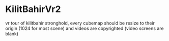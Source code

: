 # KilitBahirVr2
 vr tour of kilitbahir stronghold,
 every cubemap should be resize to their origin (1024 for most scene) and videos are copyrighted (video screens are blank)
